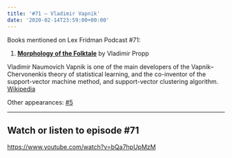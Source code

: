 ```yaml
---
title: '#71 – Vladimir Vapnik'
date: '2020-02-14T23:59:00+00:00'
---
```


Books mentioned on Lex Fridman Podcast #71:

1. <b><a href="https://amzn.to/3URNJhb" target="_blank" rel="sponsored noopener noreferrer">Morphology of the Folktale</a></b> by Vladimir Propp

<!--more-->

Vladimir Naumovich Vapnik is one of the main developers of the Vapnik–Chervonenkis theory of statistical learning, and the co-inventor of the support-vector machine method, and support-vector clustering algorithm. <a href="https://en.wikipedia.org/wiki/Vladimir_Vapnik" target="_blank">Wikipedia</a>

Other appearances: [\#5](/5-vladimir-vapnik/)

- - - - - -

## Watch or listen to episode #71

<https://www.youtube.com/watch?v=bQa7hpUpMzM>
